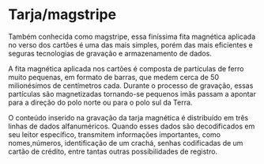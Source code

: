 # Tarja/magstripe

Também conhecida como magstripe, essa finíssima fita magnética aplicada no verso dos cartões é uma das mais simples, porém das mais eficientes e seguras tecnologias de gravação e armazenamento de dados.

A fita magnética aplicada nos cartões é composta de partículas de ferro muito pequenas, em formato de barras, que medem cerca de 50 milionésimos de centímetros cada. Durante o processo de gravação, essas partículas são magnetizadas tornando-se pequenos imãs passam a apontar para a direção do polo norte ou para o polo sul da Terra.

O conteúdo inserido na gravação da tarja magnética é distribuído em três linhas de dados alfanuméricos. Quando esses dados são decodificados em seu leitor específico, transmitem informações importantes, como nomes,números, identificação de um crachá, senhas codificadas de um cartão de crédito, entre tantas outras possibilidades de registro.



